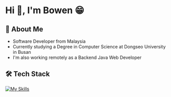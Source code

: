 # Hi 👋, I'm Bowen 😁
## 📖 About Me
* Software Developer from Malaysia
* Currently studying a Degree in Computer Science at Dongseo University in Busan
* I'm also working remotely as a Backend Java Web Developer

## 🛠️ Tech Stack
[![My Skills](https://skillicons.dev/icons?i=neovim,npm,java,js,ts,nodejs,expressjs,mysql,python,mongodb,html,css,cpp,c,react,spring&theme=dark)](https://skillicons.dev)

